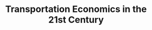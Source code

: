 ---
contributors: This project is supported by the U.S. Department of Transportation through
  an inter-agency agreement with the National Science Foundation, which has extended
  a grant to the NBER.
cost: None
description: 'Improving access to data sets related to transportation economics and
  facilitating research with these datasets are cental objectives of this project.
  Post-doctoral researcher Caitlin Gorback, with advice from from a steering committee
  including Nathaniel Baum-Snow of the University of Toronto, Leah Brooks of George
  Washington University, Edward Glaeser, Harvard University and NBER, Stephen Redding,
  Princeton University and NBER, and Matthew Turner of Brown University and NBER,
  has collected information on a number of data sets that are available from the Department
  of Transportation (DOT) or that have been created by researchers who have made them
  available for folllow-on study. These data have been organized into several major
  categories below. The DOT data span a wide range of transportation modes and include
  information about the transportation infrastructure, the delivery of transportation
  services, and the demand for these services. '
last_edit: Fri, 03 Dec 2021 13:12:25 GMT
location: https://www.nber.org/research/data/transportation-economics-21st-century-data-resources
maintained_by: Caitlin Gorback, gorback@nber.org
shortname: transportation_economics
tags:
- geography
- transportation
- trade
- logistics
- infrastructure
title: Transportation Economics in the 21st Century
uuid: 95ed0b8b-1d47-4386-9ff1-6b09028323ef
---
